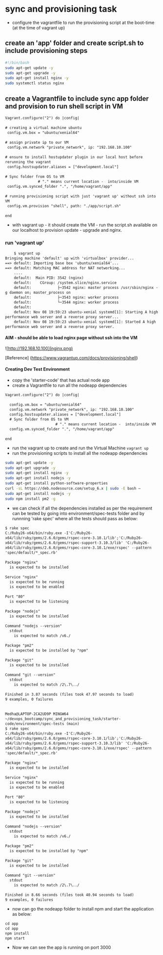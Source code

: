 # sync and provisioning task
- configure the vagrantfile to run the provisioning script at the boot-time (at the time of vagrant up)

## create an 'app' folder and create script.sh to include provisioning steps
```script.sh
#!/bin/bash
sudo apt-get update -y
sudo apt-get upgrade -y
sudo apt-get install nginx -y
sudo systemctl status nginx
```
## create a Vagrantfile to include sync app folder and provision to run shell script in VM
```Vagrantfile
Vagrant.configure("2") do |config|
 
# creating a virtual machine ubuntu
 config.vm.box = "ubuntu/xenial64"

# assign private ip to our VM
 config.vm.network "private_network", ip: "192.168.10.100"

# ensure to install hostupdater plugin in our local host before rerunning the vagrant
 config.hostsupdater.aliases = ["development.local"]

# Sync folder from OS to VM
               # "." means current location -  into/inside VM
 config.vm.synced_folder ".", "/home/vagrant/app"          

# running provisioning script with just 'vagrant up' without ssh into VM
 config.vm.provision "shell", path: "./app/script.sh"

end
```
- with vagrant up - it should create the VM - run the script.sh available on our localhost to provision update - upgrade and nginx.
### run 'vagrant up'
```
    $ vagrant up
Bringing machine 'default' up with 'virtualbox' provider...
==> default: Importing base box 'ubuntu/xenial64'...
==> default: Matching MAC address for NAT networking...
    ....
    default:  Main PID: 3542 (nginx)
    default:    CGroup: /system.slice/nginx.service
    default:            ├─3542 nginx: master process /usr/sbin/nginx -g daemon on; master_process on
    default:            ├─3543 nginx: worker process
    default:            └─3544 nginx: worker process
    default:
    default: Nov 08 19:59:23 ubuntu-xenial systemd[1]: Starting A high performance web server and a reverse proxy server...
    default: Nov 08 19:59:23 ubuntu-xenial systemd[1]: Started A high performance web server and a reverse proxy server.
```
#### AIM - should be able to load nginx page without ssh into the VM
![http://192.168.10.100](nginx.png)

[Reference] (https://www.vagrantup.com/docs/provisioning/shell)

#### Creating Dev Test Environment
- copy the 'starter-code' that has actual node app
- create a Vagrantfile to run all the nodeapp dependencies 
```Vagrantfile
Vagrant.configure("2") do |config|

  config.vm.box = "ubuntu/xenial64"
  config.vm.network "private_network", ip: "192.168.10.100"
  config.hostsupdater.aliases = ["development.local"]
  # Sync folder from OS to VM
                       # "." means current location -  into/inside VM
  config.vm.synced_folder ".", "/home/vagrant/app"

end
```
- run the vagrant up to create and run the Virtual Machine
 `vagrant up`
- run the provisioning scripts to install all the nodeapp dependencies
```provision.sh
sudo apt-get update -y
sudo apt-get upgrade -y
sudo apt-get install nginx -y
sudo apt-get install nodejs -y
sudo apt-get install python-software-properties
curl -sL https://deb.nodesource.com/setup_6.x | sudo -E bash –
sudo apt-get install nodejs -y
sudo npm install pm2 -g
```
- we can check if all the dependencies installed as per the requirement can be tested by going into environment/spec-tests folder and by runnning 'rake spec' where all the tests should pass as below:
```
$ rake spec
C:/Ruby26-x64/bin/ruby.exe -I'C:/Ruby26-x64/lib/ruby/gems/2.6.0/gems/rspec-core-3.10.1/lib';'C:/Ruby26-x64/lib/ruby/gems/2.6.0/gems/rspec-support-3.10.3/lib' 'C:/Ruby26-x64/lib/ruby/gems/2.6.0/gems/rspec-core-3.10.1/exe/rspec' --pattern 'spec/default/*_spec.rb'

Package "nginx"
  is expected to be installed

Service "nginx"
  is expected to be running
  is expected to be enabled

Port "80"
  is expected to be listening

Package "nodejs"
  is expected to be installed

Command "nodejs --version"
  stdout
    is expected to match /v6./

Package "pm2"
  is expected to be installed by "npm"

Package "git"
  is expected to be installed

Command "git --version"
  stdout
    is expected to match /2\.7\../

Finished in 3.87 seconds (files took 47.97 seconds to load)
9 examples, 0 failures


Medha@LAPTOP-2CA2UD9P MINGW64 ~/devops_bootcamp/sync_and_provisioning_task/starter-code/environment/spec-tests (main)
$ rake spec
C:/Ruby26-x64/bin/ruby.exe -I'C:/Ruby26-x64/lib/ruby/gems/2.6.0/gems/rspec-core-3.10.1/lib';'C:/Ruby26-x64/lib/ruby/gems/2.6.0/gems/rspec-support-3.10.3/lib' 'C:/Ruby26-x64/lib/ruby/gems/2.6.0/gems/rspec-core-3.10.1/exe/rspec' --pattern 'spec/default/*_spec.rb'

Package "nginx"
  is expected to be installed

Service "nginx"
  is expected to be running
  is expected to be enabled

Port "80"
  is expected to be listening

Package "nodejs"
  is expected to be installed

Command "nodejs --version"
  stdout
    is expected to match /v6./

Package "pm2"
  is expected to be installed by "npm"

Package "git"
  is expected to be installed

Command "git --version"
  stdout
    is expected to match /2\.7\../

Finished in 8.66 seconds (files took 40.94 seconds to load)
9 examples, 0 failures
```
- now can go the nodeapp folder to install npm and start the application as below: 
```
cd app
cd app
npm install
npm start 
```
- Now we can see the app is running on port 3000  

